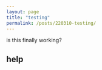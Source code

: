 ```yaml
---
layout: page
title: "testing"
permalink: /posts/220310-testing/
---
```


is this finally working?

## help
